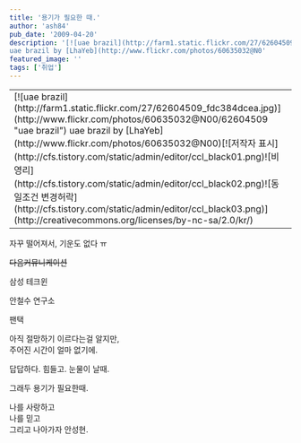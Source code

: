 ```yaml
---
title: '용기가 필요한 때.'
author: 'ash84'
pub_date: '2009-04-20'
description: '[![uae brazil](http://farm1.static.flickr.com/27/62604509_fdc384dcea.jpg)](http://www.flickr.com/photos/60635032@N00/62604509 "uae brazil")  
uae brazil by [LhaYeb](http://www.flickr.com/photos/60635032@N0'
featured_image: ''
tags: ['취업']
---
```



<div style="TEXT-ALIGN: justify"><table class="flickrImgSearch">  
<tbody>  
<tr>  
<td>[![uae brazil](http://farm1.static.flickr.com/27/62604509_fdc384dcea.jpg)](http://www.flickr.com/photos/60635032@N00/62604509 "uae brazil")  
<span>uae brazil by [LhaYeb](http://www.flickr.com/photos/60635032@N00)</span>[![저작자 표시](http://cfs.tistory.com/static/admin/editor/ccl_black01.png)![비영리](http://cfs.tistory.com/static/admin/editor/ccl_black02.png)![동일조건 변경허락](http://cfs.tistory.com/static/admin/editor/ccl_black03.png)](http://creativecommons.org/licenses/by-nc-sa/2.0/kr/)</td></tr></tbody></table> 자꾸 떨어져서, 기운도 없다 ㅠ

<strike>다음커뮤니케이션</strike>

삼성 테크윈

안철수 연구소

팬택  
  
 아직 절망하기 이르다는걸 알지만,   
 주어진 시간이 얼마 없기에.

답답하다. 힘들고. 눈물이 날때.

그래두 용기가 필요한때.

나를 사랑하고   
 나를 믿고   
 그리고 나아가자 안성현.

</div>

